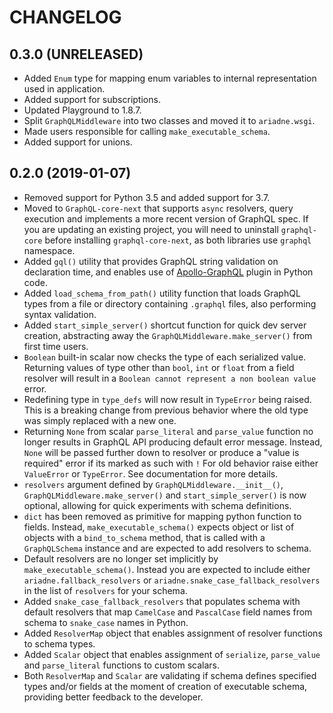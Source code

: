 # CHANGELOG

## 0.3.0 (UNRELEASED)

- Added `Enum` type for mapping enum variables to internal representation used in application.
- Added support for subscriptions.
- Updated Playground to 1.8.7.
- Split `GraphQLMiddleware` into two classes and moved it to `ariadne.wsgi`.
- Made users responsible for calling `make_executable_schema`.
- Added support for unions.

## 0.2.0 (2019-01-07)

- Removed support for Python 3.5 and added support for 3.7.
- Moved to `GraphQL-core-next` that supports `async` resolvers, query execution and implements a more recent version of GraphQL spec. If you are updating an existing project, you will need to uninstall `graphql-core` before installing `graphql-core-next`, as both libraries use `graphql` namespace.
- Added `gql()` utility that provides GraphQL string validation on declaration time, and enables use of [Apollo-GraphQL](https://marketplace.visualstudio.com/items?itemName=apollographql.vscode-apollo) plugin in Python code.
- Added `load_schema_from_path()` utility function that loads GraphQL types from a file or directory containing `.graphql` files, also performing syntax validation.
- Added `start_simple_server()` shortcut function for quick dev server creation, abstracting away the `GraphQLMiddleware.make_server()` from first time users.
- `Boolean` built-in scalar now checks the type of each serialized value. Returning values of type other than `bool`, `int` or `float` from a field resolver will result in a `Boolean cannot represent a non boolean value` error.
- Redefining type in `type_defs` will now result in `TypeError` being raised. This is a breaking change from previous behavior where the old type was simply replaced with a new one.
- Returning `None` from scalar `parse_literal` and `parse_value` function no longer results in GraphQL API producing default error message. Instead, `None` will be passed further down to resolver or produce a "value is required" error if its marked as such with `!` For old behavior raise either `ValueError` or `TypeError`. See documentation for more details.
- `resolvers` argument defined by `GraphQLMiddleware.__init__()`, `GraphQLMiddleware.make_server()` and `start_simple_server()` is now optional, allowing for quick experiments with schema definitions.
- `dict` has been removed as primitive for mapping python function to fields. Instead, `make_executable_schema()` expects object or list of objects with a `bind_to_schema` method, that is called with a `GraphQLSchema` instance and are expected to add resolvers to schema.
- Default resolvers are no longer set implicitly by `make_executable_schema()`. Instead you are expected to include either `ariadne.fallback_resolvers` or `ariadne.snake_case_fallback_resolvers` in the list of `resolvers` for your schema.
- Added `snake_case_fallback_resolvers` that populates schema with default resolvers that map `CamelCase` and `PascalCase` field names from schema to `snake_case` names in Python.
- Added `ResolverMap` object that enables assignment of resolver functions to schema types.
- Added `Scalar` object that enables assignment of `serialize`, `parse_value` and `parse_literal` functions to custom scalars.
- Both `ResolverMap` and `Scalar` are validating if schema defines specified types and/or fields at the moment of creation of executable schema, providing better feedback to the developer.
